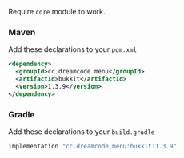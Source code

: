 Require ``core`` module to work.
### Maven
Add these declarations to your ``pom.xml``

```xml
<dependency>
  <groupId>cc.dreamcode.menu</groupId>
  <artifactId>bukkit</artifactId>
  <version>1.3.9</version>
</dependency>
```

### Gradle
Add these declarations to your ``build.gradle``

```gradle
implementation "cc.dreamcode.menu:bukkit:1.3.9"
```
